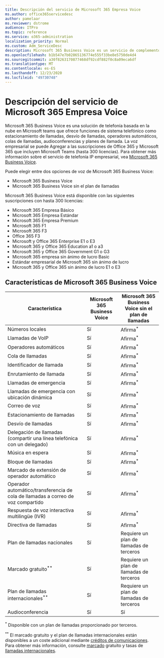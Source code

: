 ```yaml
---
title: Descripción del servicio de Microsoft 365 Empresa Voice
ms.author: office365servicedesc
author: pamelaar
ms.reviewer: dstrome
audience: ITPro
ms.topic: reference
ms.service: o365-administration
localization_priority: Normal
ms.custom: Adm_ServiceDesc
description: Microsoft 365 Business Voice es un servicio de complemento que le permite usar Microsoft Teams para llamadas telefónicas. Esto combina sistema telefónico, plan de llamadas nacionales, SMS y audioconferencia.
ms.openlocfilehash: b1b547e7b02865136774e555f33be8e5750de4d4
ms.sourcegitcommit: a30f8263170877468df92cdf882f0c8a09eca6df
ms.translationtype: MT
ms.contentlocale: es-ES
ms.lasthandoff: 12/23/2020
ms.locfileid: "49730748"
---
```

# <a name="microsoft-365-business-voice-service-description"></a>Descripción del servicio de Microsoft 365 Empresa Voice

Microsoft 365 Business Voice es una solución de telefonía basada en la nube en Microsoft teams que ofrece funciones de sistema telefónico como estacionamiento de llamadas, desvío de llamadas, operadores automáticos, colas de llamadas, audioconferencias y planes de llamada. La voz empresarial se puede Agregar a las suscripciones de Office 365 y Microsoft 365 que incluyen Microsoft Teams (hasta 300 licencias). Para obtener más información sobre el servicio de telefonía IP empresarial, vea [Microsoft 365 Business Voice](https://docs.microsoft.com/MicrosoftTeams/business-voice/whats-business-voice).

Puede elegir entre dos opciones de voz de Microsoft 365 Business Voice:

- Microsoft 365 Business Voice
- Microsoft 365 Business Voice sin el plan de llamadas

Microsoft 365 Business Voice está disponible con las siguientes suscripciones con hasta 300 licencias:

- Microsoft 365 Empresa Básico
- Microsoft 365 Empresa Estándar
- Microsoft 365 Empresa Premium
- Microsoft 365 F1
- Microsoft 365 F3
- Office 365 F3
- Microsoft y Office 365 Enterprise E1 o E3
- Microsoft 365 y Office 365 Education a1 o a3
- Microsoft 365 y Office 365 Government G1 o G3
- Microsoft 365 empresa sin ánimo de lucro Basic
- Estándar empresarial de Microsoft 365 sin ánimo de lucro
- Microsoft 365 y Office 365 sin ánimo de lucro E1 o E3

## <a name="microsoft-365-business-voice-features"></a>Características de Microsoft 365 Business Voice

| Característica | Microsoft 365 Business Voice | Microsoft 365 Business Voice sin el plan de llamadas |
|--------------------------------------------------------|------------------------------|---------------------------------------------------|
| Números locales | Sí | Afirma<sup>*</sup> |
| Llamadas de VoIP | Sí | Afirma<sup>*</sup> |
| Operadores automáticos | Sí | Afirma<sup>*</sup> |
| Cola de llamadas | Sí | Afirma<sup>*</sup> |
| Identificador de llamada | Sí | Afirma<sup>*</sup> |
| Enrutamiento de llamada | Sí | Afirma<sup>*</sup> |
| Llamadas de emergencia | Sí | Afirma<sup>*</sup> |
| Llamadas de emergencia con ubicación dinámica | Sí | Afirma<sup>*</sup> |
| Correo de voz | Sí | Afirma<sup>*</sup> |
| Estacionamiento de llamadas | Sí | Afirma<sup>*</sup> |
| Desvío de llamadas | Sí | Afirma<sup>*</sup> |
| Delegación de llamadas (compartir una línea telefónica con un delegado) | Sí | Afirma<sup>*</sup> |
| Música en espera | Sí | Afirma<sup>*</sup> |
| Bloque de llamadas | Sí | Afirma<sup>*</sup> |
| Marcado de extensión de operador automático | Sí | Afirma<sup>*</sup> |
| Operador automático/transferencia de cola de llamadas a correo de voz compartido | Sí | Afirma<sup>*</sup> |
| Respuesta de voz interactiva multilingüe (IVR) | Sí | Afirma<sup>*</sup> |
| Directiva de llamadas | Sí | Afirma<sup>*</sup> |
| Plan de llamadas nacionales | Sí | Requiere un plan de llamadas de terceros |
| Marcado gratuito<sup>**</sup> | Sí | Requiere un plan de llamadas de terceros |
| Plan de llamadas internacionales<sup>**</sup> | Sí | Requiere un plan de llamadas de terceros |
| Audioconferencia | Sí | Sí |

<sup>*</sup> Disponible con un plan de llamadas proporcionado por terceros.

<sup>**</sup> El marcado gratuito y el plan de llamadas internacionales están disponibles a un coste adicional mediante [créditos de comunicaciones](https://docs.microsoft.com/microsoftteams/what-are-communications-credits). Para obtener más información, consulte [marcado](https://docs.microsoft.com/microsoftteams/toll-free-dialing-limitations-and-restrictions) gratuito y tasas de [llamadas internacionales](https://www.microsoft.com/microsoft-365/microsoft-teams/voice-calling?rtc=1#ow-download-rates).
